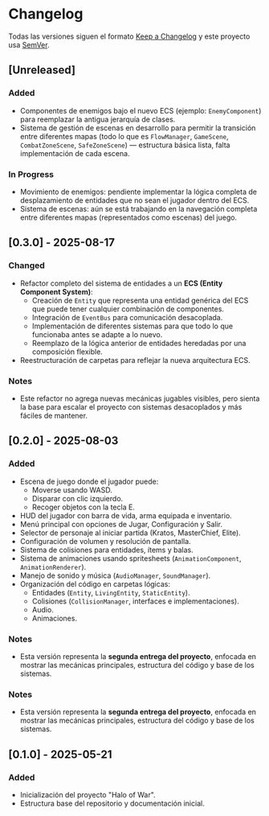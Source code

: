 # Changelog

Todas las versiones siguen el formato [Keep a Changelog](https://keepachangelog.com/es-ES/1.0.0/) y este proyecto usa [SemVer](https://semver.org/lang/es/).

## [Unreleased]

### Added
- Componentes de enemigos bajo el nuevo ECS (ejemplo: `EnemyComponent`) para reemplazar la antigua jerarquía de clases.
- Sistema de gestión de escenas en desarrollo para permitir la transición entre diferentes mapas (todo lo que es `FlowManager`, `GameScene`, `CombatZoneScene`, `SafeZoneScene`) — estructura básica lista, falta implementación de cada escena.

### In Progress
- Movimiento de enemigos: pendiente implementar la lógica completa de desplazamiento de entidades que no sean el jugador dentro del ECS.
- Sistema de escenas: aún se está trabajando en la navegación completa entre diferentes mapas (representados como escenas) del juego.

## [0.3.0] - 2025-08-17

### Changed
- Refactor completo del sistema de entidades a un **ECS (Entity Component System)**:
  - Creación de `Entity` que representa una entidad genérica del ECS que puede tener cualquier combinación de componentes.
  - Integración de `EventBus` para comunicación desacoplada.
  - Implementación de diferentes sistemas para que todo lo que funcionaba antes se adapte a lo nuevo.
  - Reemplazo de la lógica anterior de entidades heredadas por una composición flexible.
- Reestructuración de carpetas para reflejar la nueva arquitectura ECS.

### Notes
- Este refactor no agrega nuevas mecánicas jugables visibles, pero sienta la base para escalar el proyecto con sistemas desacoplados y más fáciles de mantener.

## [0.2.0] - 2025-08-03

### Added
- Escena de juego donde el jugador puede:
  - Moverse usando WASD.
  - Disparar con clic izquierdo.
  - Recoger objetos con la tecla E.
- HUD del jugador con barra de vida, arma equipada e inventario.
- Menú principal con opciones de Jugar, Configuración y Salir.
- Selector de personaje al iniciar partida (Kratos, MasterChief, Elite).
- Configuración de volumen y resolución de pantalla.
- Sistema de colisiones para entidades, ítems y balas.
- Sistema de animaciones usando spritesheets (`AnimationComponent`, `AnimationRenderer`).
- Manejo de sonido y música (`AudioManager`, `SoundManager`).
- Organización del código en carpetas lógicas:
  - Entidades (`Entity`, `LivingEntity`, `StaticEntity`).
  - Colisiones (`CollisionManager`, interfaces e implementaciones).
  - Audio.
  - Animaciones.

### Notes
- Esta versión representa la **segunda entrega del proyecto**, enfocada en mostrar las mecánicas principales, estructura del código y base de los sistemas.

### Notes
- Esta versión representa la **segunda entrega del proyecto**, enfocada en mostrar las mecánicas principales, estructura del código y base de los sistemas.

## [0.1.0] - 2025-05-21

### Added
- Inicialización del proyecto "Halo of War".
- Estructura base del repositorio y documentación inicial.

